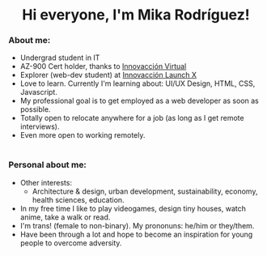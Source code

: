 <h1 align = "center"> Hi everyone, I'm Mika Rodríguez! </h1>
<h3> About me:</h3>

+ Undergrad student in IT
+ AZ-900 Cert holder, thanks to [Innovacción Virtual](https://github.com/innovaccion-virtual)
+ Explorer (web-dev student) at [Innovacción Launch X](https://github.com/LaunchX-InnovaccionVirtual)
+ Love to learn. Currently I'm learning about: UI/UX Design, HTML, CSS, Javascript. <br>
+ My professional goal is to get employed as a web developer as soon as possible. <br>
+ Totally open to relocate anywhere for a job (as long as I get remote interviews). <br>
+ Even more open to working remotely. <br><br>


<h3> Personal about me:</h3>

+ Other interests: <br>
  + Architecture & design, urban development, sustainability, economy, health sciences, education. <br>
+ In my free time I like to play videogames, design tiny houses, watch anime, take a walk or read. <br>
+ I'm trans! (female to non-binary). My prononuns: he/him or they/them. <br> <!--My gender expression is masculine, but it may change.-->
+ Have been through a lot and hope to become an inspiration for young people to overcome adversity. <br>

